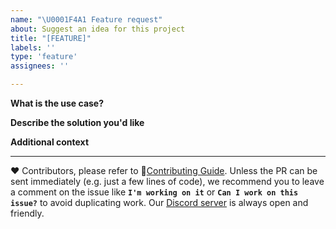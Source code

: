 ```yaml
---
name: "\U0001F4A1 Feature request"
about: Suggest an idea for this project
title: "[FEATURE]"
labels: ''
type: 'feature'
assignees: ''

---
```


**What is the use case?**

**Describe the solution you'd like**

**Additional context**


---
❤️ Contributors, please refer to 📙[Contributing Guide](https://cocoindex.io/docs/about/contributing).
Unless the PR can be sent immediately (e.g. just a few lines of code), we recommend you to leave a comment on the issue like **`I'm working on it`**  or **`Can I work on this issue?`** to avoid duplicating work. Our [Discord server](https://discord.com/invite/zpA9S2DR7s) is always open and friendly.
